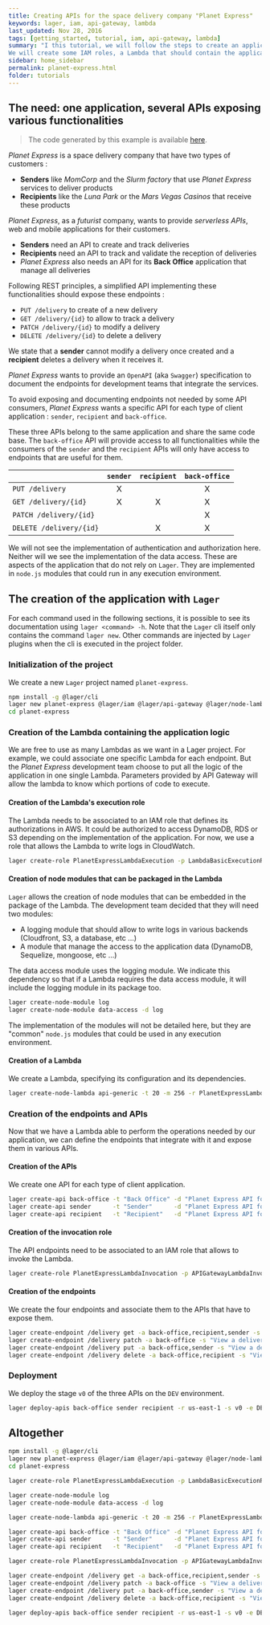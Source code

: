 ```yaml
---
title: Creating APIs for the space delivery company "Planet Express"
keywords: lager, iam, api-gateway, lambda
last_updated: Nov 28, 2016
tags: [getting_started, tutorial, iam, api-gateway, lambda]
summary: "I this tutorial, we will follow the steps to create an application that expose several APIs .
We will create some IAM roles, a Lambda that should contain the application logic, and define several APIs that will expose some endpoints."
sidebar: home_sidebar
permalink: planet-express.html
folder: tutorials
---
```


The need: one application, several APIs exposing various functionalities
---

> The code generated by this example is available [here](https://github.com/lagerjs/lager/tree/master/demo/planet-express).

*Planet Express* is a space delivery company that have two types of customers :

*   **Senders** like *MomCorp* and the *Slurm factory* that use *Planet Express* services to deliver products
*   **Recipients** like the *Luna Park* or the *Mars Vegas Casinos* that receive these products

*Planet Express*, as a *futurist* company, wants to provide *serverless APIs*, web and mobile applications for their customers.

*   **Senders** need an API to create and track deliveries
*   **Recipients** need an API to track and validate the reception of deliveries
*   *Planet Express* also needs an API for its **Back Office** application that manage all deliveries

Following REST principles, a simplified API implementing these functionalities should expose these endpoints :

*   `PUT /delivery` to create of a new delivery
*   `GET /delivery/{id}` to allow to track a delivery
*   `PATCH /delivery/{id}` to modify a delivery
*   `DELETE /delivery/{id}` to delete a delivery

We state that a **sender** cannot modify a delivery once created and a **recipient** deletes a delivery when it receives it.

*Planet Express* wants to provide an `OpenAPI` (aka `Swagger`) specification to document the endpoints for development teams that integrate the services.

To avoid exposing and documenting endpoints not needed by some API consumers, *Planet Express* wants a specific API for each type of client application :
`sender`, `recipient` and `back-office`.

These three APIs belong to the same application and share the same code base. The `back-office` API will provide access to all functionalities while the
consumers of the `sender` and the `recipient` APIs will only have access to endpoints that are useful for them.

|                          | `sender` | `recipient` | `back-office` |
| :----------------------- | :------: | :---------: | :-----------: |
| `PUT /delivery`          | X        |             | X             |
| `GET /delivery/{id}`     | X        | X           | X             |
| `PATCH /delivery/{id}`   |          |             | X             |
| `DELETE /delivery/{id}`  |          | X           | X             |

We will not see the implementation of authentication and authorization here. Neither will we see the implementation of the data access. These are aspects
of the application that do not rely on `Lager`. They are implemented in `node.js` modules that could run in any execution environment.

The creation of the application with `Lager`
---

For each command used in the following sections, it is possible to see its documentation using `lager <command> -h`. Note that the `Lager` cli itself only contains
the command `lager new`. Other commands are injected by `Lager` plugins when the cli is executed in the project folder.

### Initialization of the project

We create a new `Lager` project named `planet-express`.

```bash
npm install -g @lager/cli
lager new planet-express @lager/iam @lager/api-gateway @lager/node-lambda
cd planet-express
```

### Creation of the Lambda containing the application logic

We are free to use as many Lambdas as we want in a Lager project. For example, we could associate one specific Lambda for each endpoint. But the
*Planet Express* development team choose to put all the logic of the application in one single Lambda. Parameters provided by API Gateway will allow
the lambda to know which portions of code to execute.

#### Creation of the Lambda's execution role

The Lambda needs to be associated to an IAM role that defines its authorizations in AWS. It could be authorized to access DynamoDB, RDS or S3 depending on the
implementation of the application. For now, we use a role that allows the Lambda to write logs in CloudWatch.

```bash
lager create-role PlanetExpressLambdaExecution -p LambdaBasicExecutionRole
```

#### Creation of node modules that can be packaged in the Lambda

`Lager` allows the creation of node modules that can be embedded in the package of the Lambda. The development team decided that they will need two modules:

*   A logging module that should allow to write logs in various backends (Cloudfront, S3, a database, etc ...)
*   A module that manage the access to the application data (DynamoDB, Sequelize, mongoose, etc ...)

The data access module uses the logging module. We indicate this dependency so that if a Lambda requires the data access module, it will include the logging
module in its package too.

```bash
lager create-node-module log
lager create-node-module data-access -d log
```

The implementation of the modules will not be detailed here, but they are "common" `node.js` modules that could be used in any execution environment.

#### Creation of a Lambda

We create a Lambda, specifying its configuration and its dependencies.

```bash
lager create-node-lambda api-generic -t 20 -m 256 -r PlanetExpressLambdaExecution --dependencies data-access,log
```

### Creation of the endpoints and APIs

Now that we have a Lambda able to perform the operations needed by our application, we can define the endpoints that integrate with it and expose them in
various APIs.

#### Creation of the APIs

We create one API for each type of client application.

```bash
lager create-api back-office -t "Back Office" -d "Planet Express API for Back Office"
lager create-api sender      -t "Sender"      -d "Planet Express API for sender application"
lager create-api recipient   -t "Recipient"   -d "Planet Express API for recipient application"
```

#### Creation of the invocation role

The API endpoints need to be associated to an IAM role that allows to invoke the Lambda.

```bash
lager create-role PlanetExpressLambdaInvocation -p APIGatewayLambdaInvocation
```

#### Creation of the endpoints

We create the four endpoints and associate them to the APIs that have to expose them.

```bash
lager create-endpoint /delivery get -a back-office,recipient,sender -s "View a delivery" -i lambda-proxy --auth none --credentials PlanetExpressLambdaInvocation -l api-generic
lager create-endpoint /delivery patch -a back-office -s "View a delivery" -i lambda-proxy --auth none --credentials PlanetExpressLambdaInvocation -l api-generic
lager create-endpoint /delivery put -a back-office,sender -s "View a delivery" -i lambda-proxy --auth none --credentials PlanetExpressLambdaInvocation -l api-generic
lager create-endpoint /delivery delete -a back-office,recipient -s "View a delivery" -i lambda-proxy --auth none --credentials PlanetExpressLambdaInvocation -l api-generic
```

### Deployment

We deploy the stage `v0` of the three APIs on the `DEV` environment.

```bash
lager deploy-apis back-office sender recipient -r us-east-1 -s v0 -e DEV --deploy-lambdas all
```

Altogether
---

```bash
npm install -g @lager/cli
lager new planet-express @lager/iam @lager/api-gateway @lager/node-lambda
cd planet-express

lager create-role PlanetExpressLambdaExecution -p LambdaBasicExecutionRole

lager create-node-module log
lager create-node-module data-access -d log

lager create-node-lambda api-generic -t 20 -m 256 -r PlanetExpressLambdaExecution --dependencies data-access,log

lager create-api back-office -t "Back Office" -d "Planet Express API for Back Office"
lager create-api sender      -t "Sender"      -d "Planet Express API for sender application"
lager create-api recipient   -t "Recipient"   -d "Planet Express API for recipient application"

lager create-role PlanetExpressLambdaInvocation -p APIGatewayLambdaInvocation

lager create-endpoint /delivery get -a back-office,recipient,sender -s "View a delivery" -i lambda-proxy --auth none --credentials PlanetExpressLambdaInvocation -l api-generic
lager create-endpoint /delivery patch -a back-office -s "View a delivery" -i lambda-proxy --auth none --credentials PlanetExpressLambdaInvocation -l api-generic
lager create-endpoint /delivery put -a back-office,sender -s "View a delivery" -i lambda-proxy --auth none --credentials PlanetExpressLambdaInvocation -l api-generic
lager create-endpoint /delivery delete -a back-office,recipient -s "View a delivery" -i lambda-proxy --auth none --credentials PlanetExpressLambdaInvocation -l api-generic

lager deploy-apis back-office sender recipient -r us-east-1 -s v0 -e DEV --deploy-lambdas all
```
